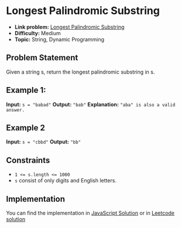 # Longest Palindromic Substring

- **Link problem:** [Longest Palindromic Substring](https://leetcode.com/problems/longest-palindromic-substring/)
- **Difficulty:** Medium
- **Topic:** String, Dynamic Programming

## Problem Statement

Given a string s, return the longest palindromic substring in s.

## Example 1:

**Input:** `s = "babad"`
**Output:** `"bab"`
**Explanation:** `"aba" is also a valid answer.`

## Example 2

**Input:** `s = "cbbd"`
**Output:** `"bb"`

## Constraints

- `1 <= s.length <= 1000`
- `s` consist of only digits and English letters.

## Implementation

You can find the implementation in [JavaScript Solution](solution.js) or in [Leetcode solution](https://leetcode.com/problems)
